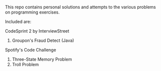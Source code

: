 This repo contains personal solutions and attempts to the various problems on programming exercises.

Included are:

CodeSprint 2 by InterviewStreet
1. Groupon's Fraud Detect (Java)

Spotify's Code Challenge
1. Three-State Memory Problem
2. Troll Problem
